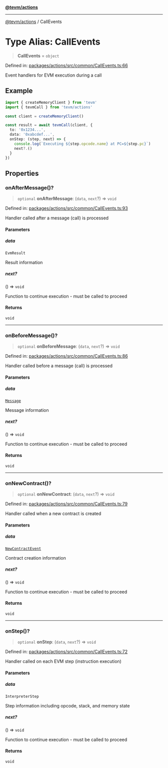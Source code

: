 [**@tevm/actions**](../README.md)

***

[@tevm/actions](../globals.md) / CallEvents

# Type Alias: CallEvents

> **CallEvents** = `object`

Defined in: [packages/actions/src/common/CallEvents.ts:66](https://github.com/evmts/tevm-monorepo/blob/main/packages/actions/src/common/CallEvents.ts#L66)

Event handlers for EVM execution during a call

## Example

```typescript
import { createMemoryClient } from 'tevm'
import { tevmCall } from 'tevm/actions'

const client = createMemoryClient()

const result = await tevmCall(client, {
  to: '0x1234...',
  data: '0xabcdef...',
  onStep: (step, next) => {
    console.log(`Executing ${step.opcode.name} at PC=${step.pc}`)
    next?.()
  }
})
```

## Properties

### onAfterMessage()?

> `optional` **onAfterMessage**: (`data`, `next`?) => `void`

Defined in: [packages/actions/src/common/CallEvents.ts:93](https://github.com/evmts/tevm-monorepo/blob/main/packages/actions/src/common/CallEvents.ts#L93)

Handler called after a message (call) is processed

#### Parameters

##### data

`EvmResult`

Result information

##### next?

() => `void`

Function to continue execution - must be called to proceed

#### Returns

`void`

***

### onBeforeMessage()?

> `optional` **onBeforeMessage**: (`data`, `next`?) => `void`

Defined in: [packages/actions/src/common/CallEvents.ts:86](https://github.com/evmts/tevm-monorepo/blob/main/packages/actions/src/common/CallEvents.ts#L86)

Handler called before a message (call) is processed

#### Parameters

##### data

[`Message`](../interfaces/Message.md)

Message information

##### next?

() => `void`

Function to continue execution - must be called to proceed

#### Returns

`void`

***

### onNewContract()?

> `optional` **onNewContract**: (`data`, `next`?) => `void`

Defined in: [packages/actions/src/common/CallEvents.ts:79](https://github.com/evmts/tevm-monorepo/blob/main/packages/actions/src/common/CallEvents.ts#L79)

Handler called when a new contract is created

#### Parameters

##### data

[`NewContractEvent`](../interfaces/NewContractEvent.md)

Contract creation information

##### next?

() => `void`

Function to continue execution - must be called to proceed

#### Returns

`void`

***

### onStep()?

> `optional` **onStep**: (`data`, `next`?) => `void`

Defined in: [packages/actions/src/common/CallEvents.ts:72](https://github.com/evmts/tevm-monorepo/blob/main/packages/actions/src/common/CallEvents.ts#L72)

Handler called on each EVM step (instruction execution)

#### Parameters

##### data

`InterpreterStep`

Step information including opcode, stack, and memory state

##### next?

() => `void`

Function to continue execution - must be called to proceed

#### Returns

`void`
